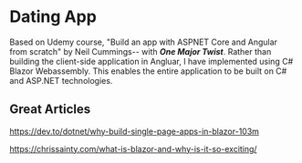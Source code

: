 # Dating App
Based on Udemy course, "Build an app with ASPNET Core and Angular from scratch" by Neil Cummings-- with ***One Major Twist***. Rather than building the client-side application in Angluar, I have implemented using C# Blazor Webassembly. This enables the entire application to be built on C# and ASP.NET technologies.

## Great Articles
https://dev.to/dotnet/why-build-single-page-apps-in-blazor-103m

https://chrissainty.com/what-is-blazor-and-why-is-it-so-exciting/
